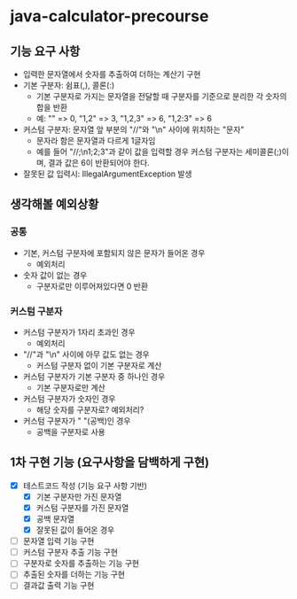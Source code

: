 # java-calculator-precourse

## 기능 요구 사항

- 입력한 문자열에서 숫자를 추출하여 더하는 계산기 구현
- 기본 구분자: 쉼표(,), 콜론(:)
    - 기본 구분자로 가지는 문자열을 전달할 때 구분자를 기준으로 분리한 각 숫자의 합을 반환
    - 예: "" => 0, "1,2" => 3, "1,2,3" => 6, "1,2:3" => 6
- 커스텀 구분자: 문자열 앞 부분의 "//"와  "\n" 사이에 위치하는 "문자"
    - 문자라 함은 문자열과 다르게 1글자임
    - 예를 들어 "//;\n1;2;3"과 같이 값을 입력할 경우 커스텀 구분자는 세미콜론(;)이며, 결과 값은 6이 반환되어야 한다.
- 잘못된 값 입력시: IllegalArgumentException 발생

## 생각해볼 예외상황

### 공통

- 기본, 커스텀 구분자에 포함되지 않은 문자가 들어온 경우
    - 예외처리
- 숫자 값이 없는 경우
    - 구분자로만 이루어져있다면 0 반환

### 커스텀 구분자

- 커스텀 구분자가 1자리 초과인 경우
    - 예외처리
- "//"과 "\n" 사이에 아무 값도 없는 경우
    - 커스텀 구분자 없이 기본 구분자로 계산
- 커스텀 구분자가 기본 구분자 중 하나인 경우
    - 기본 구분자로만 계산
- 커스텀 구분자가 숫자인 경우
    - 해당 숫자를 구분자로? 예외처리?
- 커스텀 구분자가 " "(공백)인 경우
    - 공백을 구분자로 사용

## 1차 구현 기능 (요구사항을 담백하게 구현)

- [x] 테스트코드 작성 (기능 요구 사항 기반)
    -  [x] 기본 구분자만 가진 문자열
    -  [x] 커스텀 구분자를 가진 문자열
    -  [x] 공백 문자열
    -  [x] 잘못된 값이 들어온 경우
- [ ] 문자열 입력 기능 구현
- [ ] 커스텀 구분자 추출 기능 구현
- [ ] 구분자로 숫자를 추출하는 기능 구현
- [ ] 추출된 숫자를 더하는 기능 구현
- [ ] 결과값 출력 기능 구현